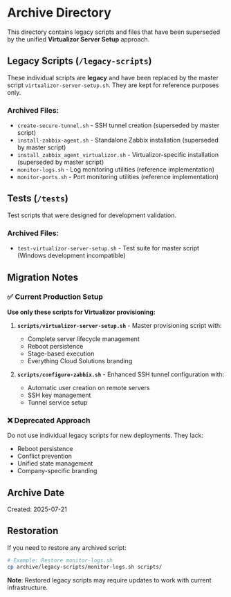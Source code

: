 # Archive Directory

This directory contains legacy scripts and files that have been superseded by the unified **Virtualizor Server Setup** approach.

## Legacy Scripts (`/legacy-scripts`)

These individual scripts are **legacy** and have been replaced by the master script `virtualizor-server-setup.sh`. They are kept for reference purposes only.

### Archived Files:
- `create-secure-tunnel.sh` - SSH tunnel creation (superseded by master script)
- `install-zabbix-agent.sh` - Standalone Zabbix installation (superseded by master script) 
- `install_zabbix_agent_virtualizor.sh` - Virtualizor-specific installation (superseded by master script)
- `monitor-logs.sh` - Log monitoring utilities (reference implementation)
- `monitor-ports.sh` - Port monitoring utilities (reference implementation)

## Tests (`/tests`)

Test scripts that were designed for development validation.

### Archived Files:
- `test-virtualizor-server-setup.sh` - Test suite for master script (Windows development incompatible)

## Migration Notes

### ✅ Current Production Setup
**Use only these scripts for Virtualizor provisioning:**

1. **`scripts/virtualizor-server-setup.sh`** - Master provisioning script with:
   - Complete server lifecycle management
   - Reboot persistence
   - Stage-based execution
   - Everything Cloud Solutions branding

2. **`scripts/configure-zabbix.sh`** - Enhanced SSH tunnel configuration with:
   - Automatic user creation on remote servers
   - SSH key management
   - Tunnel service setup

### ❌ Deprecated Approach
Do not use individual legacy scripts for new deployments. They lack:
- Reboot persistence
- Conflict prevention
- Unified state management
- Company-specific branding

## Archive Date
Created: 2025-07-21

## Restoration
If you need to restore any archived script:
```bash
# Example: Restore monitor-logs.sh
cp archive/legacy-scripts/monitor-logs.sh scripts/
```

**Note**: Restored legacy scripts may require updates to work with current infrastructure.
